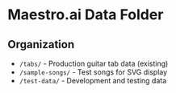 # Maestro.ai Data Folder

## Organization
- `/tabs/` - Production guitar tab data (existing)
- `/sample-songs/` - Test songs for SVG display
- `/test-data/` - Development and testing data
